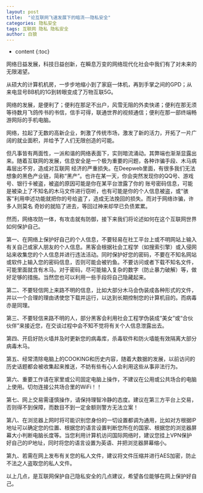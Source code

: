```yaml
---
layout: post
title:  "论互联网飞速发展下的暗流——隐私安全"
categories: 隐私安全
tags: 互联网 隐私 隐私安全
author: 白狼
---
```




* content
{:toc}







网络日益发展，科技日益创新，在瞬息万变的网络现代化社会中我们有了对未来的无限渴望。

从硕大的计算机机房，一步步地缩小到了家庭一体机，再到手掌之间的GPD；从来电显号BB机的1G到转眼变成了万物互联5G。

网络的发展，是便利了；便利在那足不出户，风雪无阻的外卖快递；便利在那无须等待数月飞鸽传书的书信，信手可得，联通世界的视频通信；便利在那一部终端畅游网际的手机电脑。

网络，拉起了无数的高新企业，刺激了传统市场，激发了新的活力，开拓了一片广阔的就业面积，并给予了人们无限创造的可能。

但凡事皆有两面性，一派和谐的网络表面下，实则暗流涌动。其弊端也渐渐显露出来。随着互联网的发展，信息安全是一个极为重要的问题，各种诈骗手段、木马病毒层出不穷，造成对互联网
经济的严重损失。在Deepweb里面，有很多我们无法想象的黑色产业链，简称“黑产”。也许在某一天，你会突然发现你的QQ号、游戏号、银行卡被盗，被盗的原因可能是你在某平台泄露了你的
账号密码信息，可能是被染上了不知名的木马文件进行窃听，也有可能是你的个人信息被盗，或“骇客”利用申述功能就把你的号给盗了，造成无法挽回的损失。而对于网络诈骗，许多人则莫名
奇妙的就陷了进去，等回过神来却早已负债累累。

然而，网络攻防一体，有攻击就有防御，接下来我们将论述如何在这个互联网世界如何保护自己。

第一、在网络上保护好自己的个人信息，不要轻易在社工平台上或不明网站上输入有关自己或家人朋友的个人信息。黑客会根据社会工程学（如搜索引擎）或入侵网站来收集您的个人信息并进行违法活动。同时保护好您的密码，不要在不知名网站或软件上输入您的密码信息，否则可能会被钓鱼。不要访问或者下载不知名文件，可能里面就含有木马。对于密码，尽可能输入复杂的数字（防止暴力破解）等，做好足够的措施。当然您也可以利用一些手段将自己隐藏起来。

第二、不要轻信网上来路不明的信息，比如大部分木马会伪装成各种形式的文件，并以一个合理的理由诱使您下载并运行，以达到长期控制您的计算机目的。而病毒亦是同理。

第三、不要轻信来路不明的人，部分黑客会利用社会工程学伪装成“美女”或“合伙伙伴”来接近您，在交谈过程中会不知不觉将有关个人信息泄露出去。

第四、开启好防火墙并及时更新您的病毒库，杀毒软件和防火墙能有效隔离大部分病毒木马。

第五、经常清除电脑上的COOKING和历史内容，随着大数据的发展，以前访问的历史话题都会被收集起来推送，不妨有些有心人会利用这些从事非法行为。

第六、重要工作请在家里或公司固定电脑上操作，不建议在公用或公共场合的电脑上使用。切勿连接公共场合里的WiFi！！

第七、网上交易需谨慎操作，请保持理智冷静的态度。建议在第三方平台上交易，否则得不到保障，而数目不到一定金额则警方无法立案！

第八、在浏览器上网时将可能识别您身份的一切设置都调为通用，比如对方根据IP地址可以确定您的位置、根据您的语言设置判断您所在的国家、根据您的浏览器屏幕大小判断电脑长度等。当您利用计算机访问国际网络时，建议您挂上VPN保护好自己的IP地址，同时将您的语言设置为英语、并把浏览器屏幕缩小。

第九、若需在网上发布有关您的私人文件，建议将文件压缩并进行AES加密，防止不法之人盗取您的私人文件。

以上几点，是互联网保护自己隐私安全的几点建议，希望各位能够在网上保护好自己。
